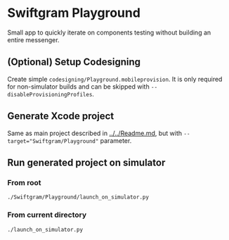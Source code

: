 # Swiftgram Playground

Small app to quickly iterate on components testing without building an entire messenger.

## (Optional) Setup Codesigning

Create simple `codesigning/Playground.mobileprovision`. It is only required for non-simulator builds and can be skipped with `--disableProvisioningProfiles`.

## Generate Xcode project

Same as main project described in [../../Readme.md](../../Readme.md), but with `--target="Swiftgram/Playground"` parameter.

## Run generated project on simulator

### From root

```shell
./Swiftgram/Playground/launch_on_simulator.py
```

### From current directory

```shell
./launch_on_simulator.py
```
